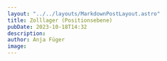 ```yaml
---
layout: "../../layouts/MarkdownPostLayout.astro"
title: Zolllager (Positionsebene)
pubDate: 2023-10-18T14:32
description: 
author: Anja Füger
image: 
---
```



